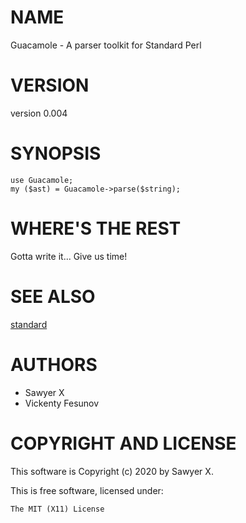 # NAME

Guacamole - A parser toolkit for Standard Perl

# VERSION

version 0.004

# SYNOPSIS

    use Guacamole;
    my ($ast) = Guacamole->parse($string);

# WHERE'S THE REST

Gotta write it... Give us time!

# SEE ALSO

[standard](https://metacpan.org/pod/standard)

# AUTHORS

- Sawyer X
- Vickenty Fesunov

# COPYRIGHT AND LICENSE

This software is Copyright (c) 2020 by Sawyer X.

This is free software, licensed under:

    The MIT (X11) License
